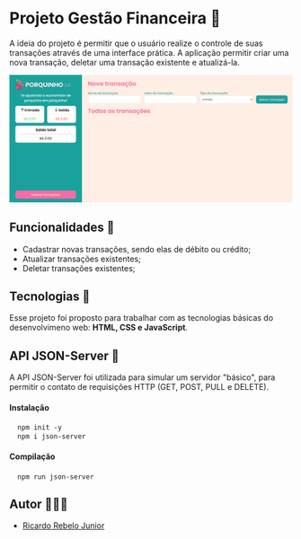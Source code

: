 # Projeto Gestão Financeira 🐷

A ideia do projeto é permitir que o usuário realize o controle de suas transações através de uma interface prática. A aplicação permitir criar uma nova transação, deletar uma transação existente e atualizá-la.

![Tela da aplicação](./img/tela-projeto.png)

## Funcionalidades 🤪

- Cadastrar novas transações, sendo elas de débito ou crédito;
- Atualizar transações existentes;
- Deletar transações existentes;

## Tecnologias 🤖

Esse projeto foi proposto para trabalhar com as tecnologias básicas do desenvolvimeno web: **HTML, CSS e JavaScript**.

## API JSON-Server 📝

A API JSON-Server foi utilizada para simular um servidor "básico", para permitir o contato de requisições HTTP (GET, POST, PULL e DELETE).

#### Instalação

```http
  npm init -y
  npm i json-server
```

#### Compilação

```http
  npm run json-server
```

## Autor 🧙🏼‍♂️

- [Ricardo Rebelo Junior](https://www.linkedin.com/in/rrebelojr/)
